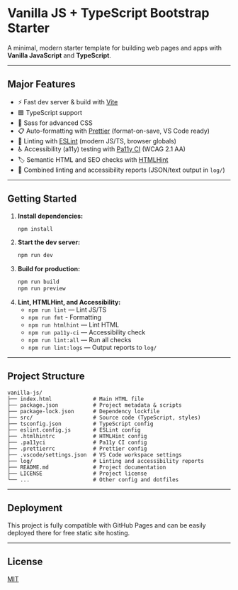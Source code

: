 # Vanilla JS + TypeScript Bootstrap Starter

A minimal, modern starter template for building web pages and apps with **Vanilla JavaScript** and **TypeScript**.

---

## Major Features

- ⚡️ Fast dev server & build with [Vite](https://vitejs.dev/)
- 🟦 TypeScript support
- 🎨 Sass for advanced CSS
- 📋 Auto-formatting with [Prettier](https://prettier.io/) (format-on-save, VS Code ready)
- 🧹 Linting with [ESLint](https://eslint.org/) (modern JS/TS, browser globals)
- ♿ Accessibility (a11y) testing with [Pa11y CI](https://github.com/pa11y/pa11y-ci) (WCAG 2.1 AA)
- 🏷️ Semantic HTML and SEO checks with [HTMLHint](https://htmlhint.com/)
- 📑 Combined linting and accessibility reports (JSON/text output in `log/`)

---

## Getting Started

1. **Install dependencies:**
   ```sh
   npm install
   ```
2. **Start the dev server:**
   ```sh
   npm run dev
   ```
3. **Build for production:**
   ```sh
   npm run build
   npm run preview
   ```
4. **Lint, HTMLHint, and Accessibility:**
   - `npm run lint` — Lint JS/TS
   - `npm run fmt` - Formatting
   - `npm run htmlhint` — Lint HTML
   - `npm run pa11y-ci` — Accessibility check
   - `npm run lint:all` — Run all checks
   - `npm run lint:logs` — Output reports to `log/`

---

## Project Structure

```
vanilla-js/
├── index.html             # Main HTML file
├── package.json           # Project metadata & scripts
├── package-lock.json      # Dependency lockfile
├── src/                   # Source code (TypeScript, styles)
├── tsconfig.json          # TypeScript config
├── eslint.config.js       # ESLint config
├── .htmlhintrc            # HTMLHint config
├── .pa11yci               # Pa11y CI config
├── .prettierrc            # Prettier config
├── .vscode/settings.json  # VS Code workspace settings
├── log/                   # Linting and accessibility reports
├── README.md              # Project documentation
├── LICENSE                # Project license
└── ...                    # Other config and dotfiles
```

---

## Deployment

This project is fully compatible with GitHub Pages and can be easily deployed there for free static site hosting.

---

## License

[MIT](./LICENSE)
